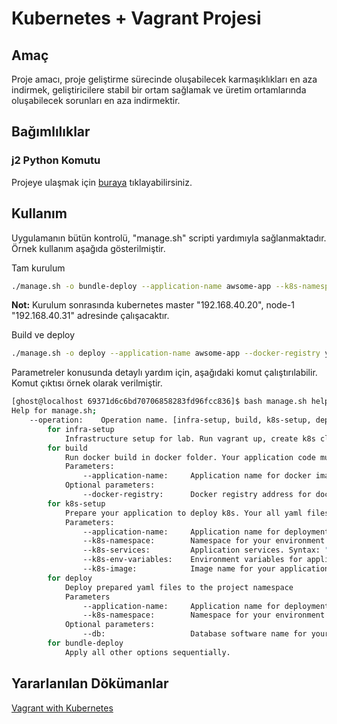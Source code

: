 # Kubernetes + Vagrant Projesi

## Amaç
Proje amacı, proje geliştirme sürecinde oluşabilecek karmaşıklıkları en aza indirmek, geliştiricilere stabil bir ortam sağlamak ve üretim ortamlarında oluşabilecek sorunları en aza indirmektir.

## Bağımlılıklar
### j2 Python Komutu
Projeye ulaşmak için [buraya](https://www.vagrantup.com/downloads.html) tıklayabilirsiniz.

## Kullanım
Uygulamanın bütün kontrolü, "manage.sh" scripti yardımıyla sağlanmaktadır. Örnek kullanım aşağıda gösterilmiştir.

Tam kurulum
```bash
./manage.sh -o bundle-deploy --application-name awsome-app --k8s-namespace awsome-app --k8s-services "tcp:3000:3000" --k8s-env-variables "MYSQL_SCHEMA:awsome-app" --k8s-image yigitbasalma/awsome-app --db mysql --docker-registry yigitbasalma
```

**Not:** Kurulum sonrasında kubernetes master "192.168.40.20", node-1 "192.168.40.31" adresinde çalışacaktır.

Build ve deploy
```bash
./manage.sh -o deploy --application-name awsome-app --docker-registry yigitbasalma --k8s-namespace awsome-app
```

Parametreler konusunda detaylı yardım için, aşağıdaki komut çalıştırılabilir. Komut çıktısı örnek olarak verilmiştir.
```bash
[ghost@localhost 69371d6c6bd70706858283fd96fcc836]$ bash manage.sh help
Help for manage.sh;
    --operation:    Operation name. [infra-setup, build, k8s-setup, deploy, bundle-deploy]
        for infra-setup
            Infrastructure setup for lab. Run vagrant up, create k8s cluster with 1 master 1 node, get k8s credential.
        for build
            Run docker build in docker folder. Your application code must be in docker/app folder.
            Parameters:
                --application-name:     Application name for docker image.
            Optional parameters:
                --docker-registry:      Docker registry address for docker pull command. You must be logged in to remote registry.
        for k8s-setup
            Prepare your application to deploy k8s. Your all yaml files belongs to your application prepare dynamically.
            Parameters:
                --application-name:     Application name for deployment.
                --k8s-namespace:        Namespace for your environment.
                --k8s-services:         Application services. Syntax: "protocol:port:target-port;..."
                --k8s-env-variables:    Environment variables for application container. Syntax: "key:value;..."
                --k8s-image:            Image name for your application container.
        for deploy
            Deploy prepared yaml files to the project namespace
            Parameters
                --application-name:     Application name for deployment.
                --k8s-namespace:        Namespace for your environment.
            Optional parameters:
                --db:                   Database software name for your application. [mysql]
        for bundle-deploy
            Apply all other options sequentially.
```

## Yararlanılan Dökümanlar
[Vagrant with Kubernetes](https://kubernetes.io/blog/2019/03/15/kubernetes-setup-using-ansible-and-vagrant)
